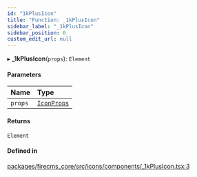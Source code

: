 ```yaml
---
id: "1kPlusIcon"
title: "Function: _1kPlusIcon"
sidebar_label: "_1kPlusIcon"
sidebar_position: 0
custom_edit_url: null
---
```


▸ **_1kPlusIcon**(`props`): `Element`

#### Parameters

| Name | Type |
| :------ | :------ |
| `props` | [`IconProps`](../types/IconProps.md) |

#### Returns

`Element`

#### Defined in

[packages/firecms_core/src/icons/components/_1kPlusIcon.tsx:3](https://github.com/FireCMSco/firecms/blob/d45f3739/packages/firecms_core/src/icons/components/_1kPlusIcon.tsx#L3)

